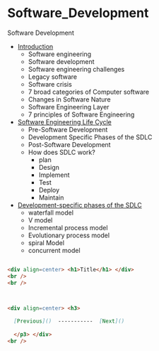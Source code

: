 # Software_Development
Software Development
  - [Introduction](https://github.com/KKBUGHUNTER/Software_Engineering/blob/main/Introduction.md)
    - Software engineering
    - Software development
    - Software engineering challenges
    - Legacy software
    - Software crisis
    - 7 broad categories of Computer software
    - Changes in Software Nature
    - Software Engineering Layer
    - 7 principles of Software Engineering
  - [Software Engineering Life Cycle](https://github.com/KKBUGHUNTER/Software_Engineering/blob/main/Software_Engineering_Life_Cycle-I.md)
    - Pre-Software Development
    - Development Specific Phases of the SDLC
    - Post-Software Development
    - How does SDLC work?
       - plan
       - Design
       - Implement
       - Test
       - Deploy
       - Maintain
  - [Development-specific phases of the SDLC](https://github.com/KKBUGHUNTER/Software_Engineering/blob/main/Development%20specific%20phases%20of%20the%20SDLC.md)
       - waterfall model
       - V model
       - Incremental process model
       - Evolutionary process model
       - spiral Model 
       - concurrent model 

```md

<div align=center> <h1>Title</h1> </div>
<br />
<br />



<div align=center> <h3>
  
  [Previous]()  -----------  [Next]()
  
  </p3> </div>
<br />

```
